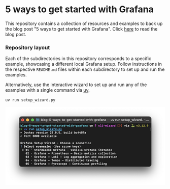 # 5 ways to get started with Grafana

This repository contains a collection of resources and examples to back up the blog post "5 ways to get started with Grafana".
Click [here](https://TODO) to read the blog post.

### Repository layout

Each of the subdirectories in this repository corresponds to a specific example, showcasing a different local Grafana setup.
Follow instructions in the respective `README.md` files within each subdirectory to set up and run the examples.

Alternatively, use the interactive wizard to set up and run any of the examples with a single command via [uv](https://docs.astral.sh/uv/guides/scripts/).

```bash
uv run setup_wizard.py
```

![uv run setup_wizard.py](./setup_wizard.png)

